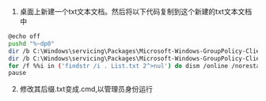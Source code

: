 1. 桌面上新建一个txt文本文档。然后将以下代码复制到这个新建的txt文本文档中

```bash
@echo off
pushd "%~dp0"
dir /b C:\Windows\servicing\Packages\Microsoft-Windows-GroupPolicy-ClientExtensions-Package~3*.mum >List.txt
dir /b C:\Windows\servicing\Packages\Microsoft-Windows-GroupPolicy-ClientTools-Package~3*.mum >>List.txt
for /f %%i in ('findstr /i . List.txt 2^>nul') do dism /online /norestart /add-package:"C:\Windows\servicing\Packages\%%i"
pause
```

2. 修改其后缀.txt变成.cmd,以管理员身份运行
